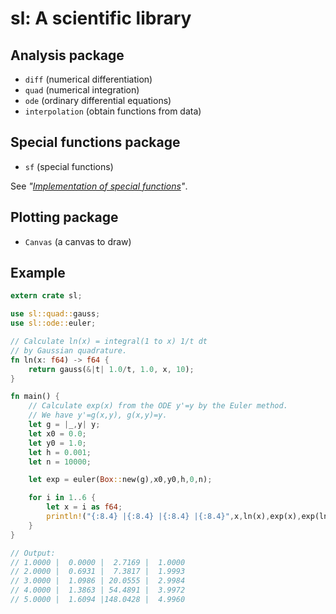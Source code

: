 
# sl: A scientific library

## Analysis package

* `diff` (numerical differentiation)
* `quad` (numerical integration)
* `ode` (ordinary differential equations)
* `interpolation` (obtain functions from data)

## Special functions package

* `sf` (special functions)

See *"[Implementation of special functions](https://johnbsmith.github.io/Mathematics/sf-implementation/sf-implementation.pdf)"*.

## Plotting package

* `Canvas` (a canvas to draw)

## Example

```rust
extern crate sl;

use sl::quad::gauss;
use sl::ode::euler;

// Calculate ln(x) = integral(1 to x) 1/t dt
// by Gaussian quadrature.
fn ln(x: f64) -> f64 {
    return gauss(&|t| 1.0/t, 1.0, x, 10);
}

fn main() {
    // Calculate exp(x) from the ODE y'=y by the Euler method.
    // We have y'=g(x,y), g(x,y)=y.
    let g = |_,y| y;
    let x0 = 0.0;
    let y0 = 1.0;
    let h = 0.001;
    let n = 10000;

    let exp = euler(Box::new(g),x0,y0,h,0,n);

    for i in 1..6 {
        let x = i as f64;
        println!("{:8.4} |{:8.4} |{:8.4} |{:8.4}",x,ln(x),exp(x),exp(ln(x)));
    }
}

// Output:
// 1.0000 |  0.0000 |  2.7169 |  1.0000
// 2.0000 |  0.6931 |  7.3817 |  1.9993
// 3.0000 |  1.0986 | 20.0555 |  2.9984
// 4.0000 |  1.3863 | 54.4891 |  3.9972
// 5.0000 |  1.6094 |148.0428 |  4.9960
```



